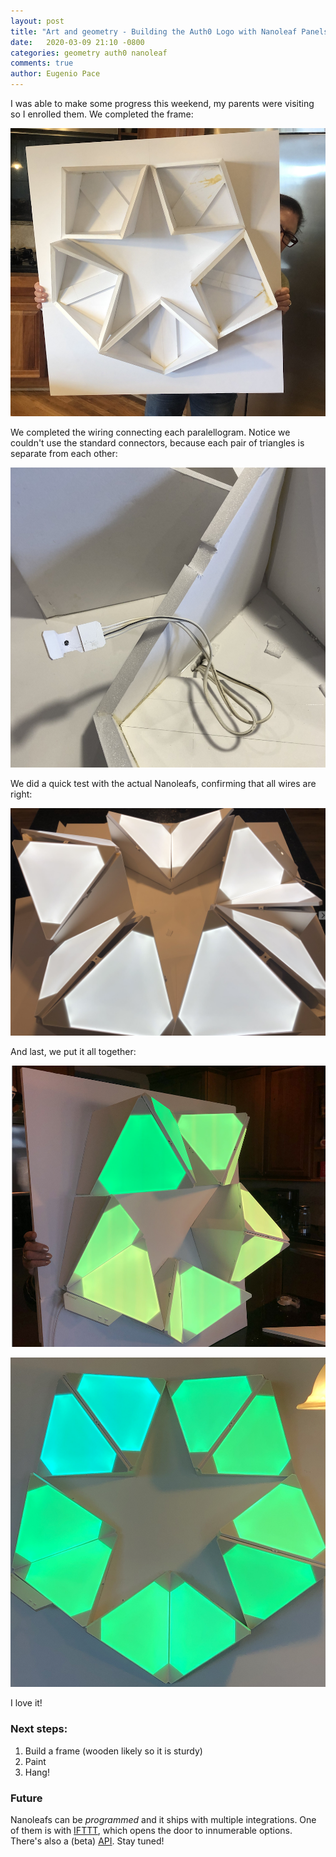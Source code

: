 ```yaml
---
layout: post
title: "Art and geometry - Building the Auth0 Logo with Nanoleaf Panels - Part III"
date:   2020-03-09 21:10 -0800
categories: geometry auth0 nanoleaf
comments: true
author: Eugenio Pace
---
```


I was able to make some progress this weekend, my parents were visiting so I enrolled them. We completed the frame:

![](/media/nano-frame.png)

We completed the wiring connecting each paralellogram. Notice we couldn't use the standard connectors, because each pair of triangles is separate from each other:

![](/media/nano-wiring.png)

We did a quick test with the actual Nanoleafs, confirming that all wires are right:

![](/media/nano-test.png)

And last, we put it all together:

![](/media/nano-green.png)

![](/media/nano-front.png)

I love it!

### Next steps:

1. Build a frame (wooden likely so it is sturdy)
2. Paint
3. Hang!

### Future

Nanoleafs can be _programmed_ and it ships with multiple integrations. One of them is with [IFTTT](https://ifttt.com/), which opens the door to innumerable options. There's also a (beta) [API](https://forum.nanoleaf.me/docs/openapi). Stay tuned!

